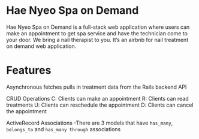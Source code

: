 # Hae Nyeo Spa on Demand

Hae Nyeo Spa on Demand is a full-stack web application where users can make an appointment to get spa service and have the technician come to your door. 
We bring a nail therapist to you. It’s an airbnb for nail treatment on demand web application.

# Features

Asynchronous fetches
pulls in treatment data from the Rails backend API

CRUD Operations
C: Clients can make an appointment
R: Clients can read treatments
U: Clients can reschedule the appointment
D: Clients can cancel the appointment

ActiveRecord Associations
-There are 3 models that have `has_many`, `belongs_to` and `has_many through` associations

